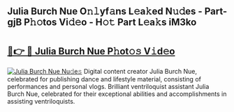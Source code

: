 ## Julia Burch Nue O𝚗𝚕yf𝚊ns L𝚎a𝚔ed N𝚞𝚍es - Part-gjB P𝚑𝚘tos Vi𝚍𝚎o - H𝚘𝚝 Part L𝚎a𝚔s iM3ko

# <h2><a href="http://kf6mu0.oniu.top/?m=Julia+Burch+Nue">🔗👉 🔴 Julia Burch Nue P𝚑ot𝚘𝚜 V𝚒d𝚎o</a></h2>

[![Julia Burch Nue Nu𝚍e𝚜](https://i.imgur.com/0qMVB7G.gif)](http://kf6mu0.oniu.top/?m=Julia+Burch+Nue)
Digital content creator Julia Burch Nue, celebrated for publishing dance and lifestyle material, consisting of performances and personal vlogs. Brilliant ventriloquist assistant Julia Burch Nue, celebrated for their exceptional abilities and accomplishments in assisting ventriloquists.  
